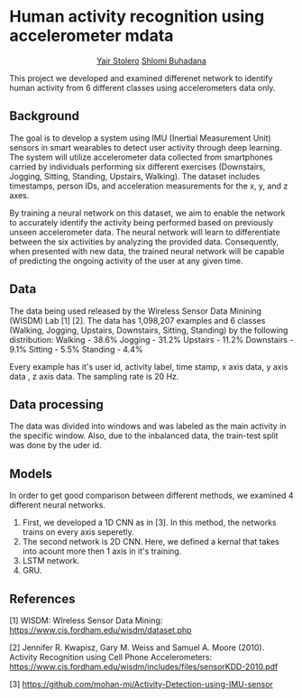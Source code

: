 # Human activity recognition using accelerometer mdata

  <p align="center">
    <a • href="https://github.com/Yair192">Yair Stolero</a> 
    <a • href="">Shlomi Buhadana</a>
  </p>

This project we developed and examined differenet network to identify human activity from 6 different classes using accelerometers data only.

## Background

The goal is to develop a system using IMU (Inertial Measurement Unit) sensors in smart wearables to detect user activity through deep learning. The system will utilize accelerometer data collected from smartphones carried by individuals performing six different exercises (Downstairs, Jogging, Sitting, Standing, Upstairs, Walking). The dataset includes timestamps, person IDs, and acceleration measurements for the x, y, and z axes.

By training a neural network on this dataset, we aim to enable the network to accurately identify the activity being performed based on previously unseen accelerometer data. The neural network will learn to differentiate between the six activities by analyzing the provided data. Consequently, when presented with new data, the trained neural network will be capable of predicting the ongoing activity of the user at any given time.

## Data

The data being used released by the Wireless Sensor Data Minining (WISDM) Lab [1] [2].
The data has 1,098,207 examples and 6 classes (Walking, Jogging, Upstairs, Downstairs, Sitting, Standing) by the following distribution:
Walking - 38.6%
Jogging - 31.2%
Upstairs - 11.2%
Downstairs - 9.1%
Sitting - 5.5%
Standing - 4.4%

Every example has it's user id, activity label, time stamp, x axis data, y axis data , z axis data.
The sampling rate is 20 Hz.

## Data processing 

The data was divided into windows and was labeled as the main activity in the specific window.
Also, due to the inbalanced data, the train-test split was done by the uder id.

## Models

In order to get good comparison between different methods, we examined 4 different neural networks.

1. First, we developed a 1D CNN as in [3]. In this method, the networks trains on every axis seperetly.
2. The second network is 2D CNN. Here, we defined a kernal that takes into acount more then 1 axis in it's training.
3. LSTM network.
4. GRU.
   

## References
[1] WISDM: WIreless Sensor Data Mining: https://www.cis.fordham.edu/wisdm/dataset.php

[2] Jennifer R. Kwapisz, Gary M. Weiss and Samuel A. Moore (2010). Activity Recognition using Cell Phone Accelerometers: https://www.cis.fordham.edu/wisdm/includes/files/sensorKDD-2010.pdf

[3] https://github.com/mohan-mj/Activity-Detection-using-IMU-sensor



